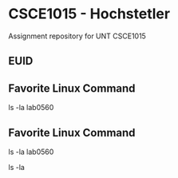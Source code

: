 # CSCE1015 - Hochstetler
Assignment repository for UNT CSCE1015
## EUID

## Favorite Linux Command
ls -la
lab0560

## Favorite Linux Command
ls -la
lab0560

ls -la
